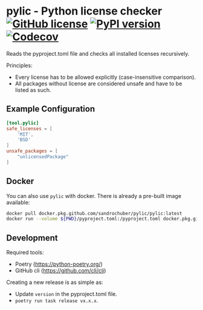 # pylic - Python license checker [![GitHub license](https://img.shields.io/badge/license-MIT-blue.svg)](https://github.com/sandrochuber/pylic/blob/main/LICENSE) [![PyPI version](https://badge.fury.io/py/pylic.svg)](https://badge.fury.io/py/pylic/) [![Codecov](https://codecov.io/gh/sandrochuber/pylic//branch/main/graph/badge.svg)](https://codecov.io/gh/sandrochuber/pylic/)

Reads the pyproject.toml file and checks all installed licenses recursively.

Principles:
- Every license has to be allowed explicitly (case-insensitive comparison).
- All packages without license are considered unsafe and have to be listed as such.

## Example Configuration

```pyproject.toml
[tool.pylic]
safe_licenses = [
    'MIT',
    'BSD'
]
unsafe_packages = [
    "unlicensedPackage"
]
```

## Docker

You can also use `pylic` with docker. There is already a pre-built image available:

```bash
docker pull docker.pkg.github.com/sandrochuber/pylic/pylic:latest
docker run --volume ${PWD}/pyproject.toml:/pyproject.toml docker.pkg.github.com/sandrochuber/pylic/pylic:latest
```

## Development

Required tools:
- Poetry (https://python-poetry.org/)
- GitHub cli (https://github.com/cli/cli)

Creating a new release is as simple as:
- Update `version` in the pyproject.toml file.
- `poetry run task release vx.x.x`.

